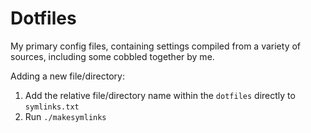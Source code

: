 # Dotfiles

My primary config files, containing settings compiled from a variety of sources, including some cobbled together by me.

Adding a new file/directory:
1. Add the relative file/directory name within the `dotfiles` directly to `symlinks.txt`
2. Run `./makesymlinks`
